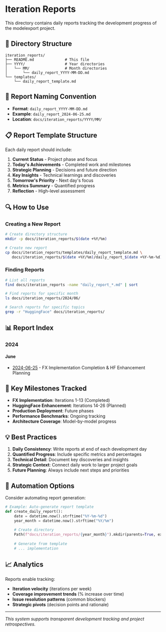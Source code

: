# Iteration Reports

This directory contains daily reports tracking the development progress of the modelexport project.

## 📁 **Directory Structure**

```
iteration_reports/
├── README.md              # This file
├── YYYY/                  # Year directories
│   └── MM/                # Month directories  
│       └── daily_report_YYYY-MM-DD.md
└── templates/
    └── daily_report_template.md
```

## 📝 **Report Naming Convention**

- **Format**: `daily_report_YYYY-MM-DD.md`
- **Example**: `daily_report_2024-06-25.md`
- **Location**: `docs/iteration_reports/YYYY/MM/`

## 📋 **Report Template Structure**

Each daily report should include:

1. **Current Status** - Project phase and focus
2. **Today's Achievements** - Completed work and milestones
3. **Strategic Planning** - Decisions and future direction
4. **Key Insights** - Technical learnings and discoveries
5. **Tomorrow's Priority** - Next day's focus
6. **Metrics Summary** - Quantified progress
7. **Reflection** - High-level assessment

## 🔍 **How to Use**

### **Creating a New Report**
```bash
# Create directory structure
mkdir -p docs/iteration_reports/$(date +%Y/%m)

# Create new report
cp docs/iteration_reports/templates/daily_report_template.md \
   docs/iteration_reports/$(date +%Y/%m)/daily_report_$(date +%Y-%m-%d).md
```

### **Finding Reports**
```bash
# List all reports
find docs/iteration_reports -name "daily_report_*.md" | sort

# Find reports for specific month
ls docs/iteration_reports/2024/06/

# Search reports for specific topics
grep -r "HuggingFace" docs/iteration_reports/
```

## 📊 **Report Index**

### **2024**

#### **June**
- [2024-06-25](./2024/06/daily_report_2024-06-25.md) - FX Implementation Completion & HF Enhancement Planning

## 🎯 **Key Milestones Tracked**

- **FX Implementation**: Iterations 1-13 (Completed)
- **HuggingFace Enhancement**: Iterations 14-26 (Planned)
- **Production Deployment**: Future phases
- **Performance Benchmarks**: Ongoing tracking
- **Architecture Coverage**: Model-by-model progress

## 💡 **Best Practices**

1. **Daily Consistency**: Write reports at end of each development day
2. **Quantified Progress**: Include specific metrics and percentages
3. **Technical Detail**: Document key discoveries and insights
4. **Strategic Context**: Connect daily work to larger project goals
5. **Future Planning**: Always include next steps and priorities

## 🔄 **Automation Options**

Consider automating report generation:

```python
# Example: Auto-generate report template
def create_daily_report():
    date = datetime.now().strftime("%Y-%m-%d")
    year_month = datetime.now().strftime("%Y/%m")
    
    # Create directory
    Path(f"docs/iteration_reports/{year_month}").mkdir(parents=True, exist_ok=True)
    
    # Generate from template
    # ... implementation
```

## 📈 **Analytics**

Reports enable tracking:
- **Iteration velocity** (iterations per week)
- **Coverage improvement trends** (% increase over time)
- **Issue resolution patterns** (common blockers)
- **Strategic pivots** (decision points and rationale)

---

*This system supports transparent development tracking and project retrospectives.*